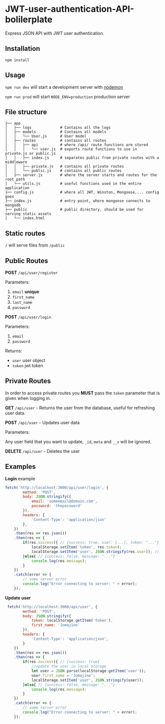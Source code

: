 # JWT-user-authentication-API-bolilerplate
Express JSON API with JWT user authentication.

## Installation

```
npm install
```

## Usage
`npm run dev` will start a development server with [nodemon](https://nodemon.io/)

`npm run prod` will start `NODE_ENV=production` production server

## File structure
```
├── app
│   ├── logs             # Contains all the logs
│   ├── models           # Contains all models
│   │   └── User.js      # User model
│   ├── routes           # contains all routes
│   │   ├── api          # where /api/ route functions are stored
│   │   │   └── user.js  # exports route functions to use in private.js or public.js
│   │   ├── index.js     # separates public from private routes with a middleware
│   │   ├── private.js   # contains all private routes
│   │   └── public.js    # contains all public routes
│   ├── server.js        # where the server starts and routes for the root path
│   └── utils.js         # useful functions used in the entire application
├── config.js            # where all JWT, Winston, Mongoose,... config goes
├── index.js             # entry point, where mongoose connects to mongodb
├── public               # public directory, should be used for serving static assets
│   └── index.html
```
## Static routes
`/` will serve files from `/public`

## Public Routes
**POST** `/api/user/register`

Parameters:
1. `email` **unique**
2. `first_name`
3. `last_name`
4. `password`

**POST** `/api/user/login`

Parameters:
1. `email`
2. `password`

Returns:

* `user` user object
* `token` jwt token

## Private Routes
In order to access private routes you **MUST** pass the `token` parameter that is given when logging in.

**GET** `/api/user` - Returns the user from the database, useful for refreshing user data.

**POST** `/api/user` - Updates user data

Parameters:

Any user field that you want to update, `_id`, `meta` and `__v` will be ignored.

**DELETE** `/api/user` - Deletes the user

## Examples
**Login** example
```js
fetch('http://localhost:3000/api/user/login', {
        method: 'POST',
        body: JSON.stringify({
            email: 'someemail@domain.com',
            password: 'thepassword'
        }),
        headers: {
            'Content-Type': 'application/json'
        },
    })
    .then(res => res.json())
    .then(res => {
        if(res.success){ // {success: true, user: {...}, token: "..."}
            localStorage.setItem('token', res.token);
            localStorage.setItem('user', JSON.stringify(res.user)); // *optional*
        }else{ // {success: false, message: "..."}
            console.log(res.message);
        }
    })
    .catch(error => {
        // some server error
        console.log("Error connecting to server: " + error);
    });
```

**Update user**
```js
 fetch('http://localhost:3000/api/user', {
        method: 'POST',
        body: JSON.stringify({
            token: localStorage.getItem('token'),
            first_name: 'Jomajino'
        }),
        headers: {
            'Content-Type': 'application/json',
        }
    })
    .then(res => res.json())
    .then(res => {
        if(res.success){ // {success: true}
            //update the user in local storage
            let user = JSON.parse(localStorage.getItem('user'));
            user.first_name = 'Jomajino';
            localStorage.setItem('user', JSON.stringify(user));
        }else{ // {success: false, message: "..."}
            console.log(res.message);
        }
    })
    .catch(error => {
        // some server error
        console.log("Error connecting to server: " + error);
    });
```
